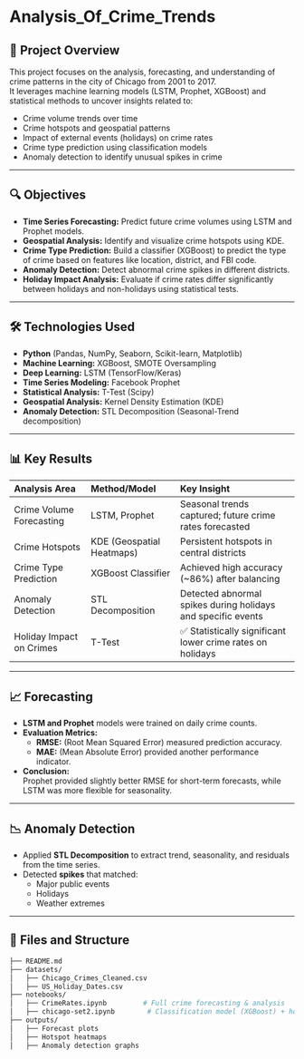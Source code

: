 # Analysis_Of_Crime_Trends

## 📄 Project Overview
This project focuses on the analysis, forecasting, and understanding of crime patterns in the city of Chicago from 2001 to 2017.  
It leverages machine learning models (LSTM, Prophet, XGBoost) and statistical methods to uncover insights related to:

- Crime volume trends over time
- Crime hotspots and geospatial patterns
- Impact of external events (holidays) on crime rates
- Crime type prediction using classification models
- Anomaly detection to identify unusual spikes in crime

---

## 🔍 Objectives
- **Time Series Forecasting:** Predict future crime volumes using LSTM and Prophet models.
- **Geospatial Analysis:** Identify and visualize crime hotspots using KDE.
- **Crime Type Prediction:** Build a classifier (XGBoost) to predict the type of crime based on features like location, district, and FBI code.
- **Anomaly Detection:** Detect abnormal crime spikes in different districts.
- **Holiday Impact Analysis:** Evaluate if crime rates differ significantly between holidays and non-holidays using statistical tests.

---

## 🛠️ Technologies Used
- **Python** (Pandas, NumPy, Seaborn, Scikit-learn, Matplotlib)
- **Machine Learning:** XGBoost, SMOTE Oversampling
- **Deep Learning:** LSTM (TensorFlow/Keras)
- **Time Series Modeling:** Facebook Prophet
- **Statistical Analysis:** T-Test (Scipy)
- **Geospatial Analysis:** Kernel Density Estimation (KDE)
- **Anomaly Detection:** STL Decomposition (Seasonal-Trend decomposition)

---

## 📊 Key Results

| Analysis Area             | Method/Model              | Key Insight |
|:---------------------------|:---------------------------|:------------|
| Crime Volume Forecasting    | LSTM, Prophet               | Seasonal trends captured; future crime rates forecasted |
| Crime Hotspots              | KDE (Geospatial Heatmaps)   | Persistent hotspots in central districts |
| Crime Type Prediction       | XGBoost Classifier          | Achieved high accuracy (~86%) after balancing |
| Anomaly Detection           | STL Decomposition           | Detected abnormal spikes during holidays and specific events |
| Holiday Impact on Crimes    | T-Test                      | ✅ Statistically significant lower crime rates on holidays |

---

## 📈 Forecasting
- **LSTM and Prophet** models were trained on daily crime counts.
- **Evaluation Metrics:**
  - **RMSE:** (Root Mean Squared Error) measured prediction accuracy.
  - **MAE:** (Mean Absolute Error) provided another performance indicator.
- **Conclusion:**  
  Prophet provided slightly better RMSE for short-term forecasts, while LSTM was more flexible for seasonality.

---

## 📉 Anomaly Detection
- Applied **STL Decomposition** to extract trend, seasonality, and residuals from the time series.
- Detected **spikes** that matched:
  - Major public events
  - Holidays
  - Weather extremes

---

## 📑 Files and Structure

```bash
├── README.md
├── datasets/
│   ├── Chicago_Crimes_Cleaned.csv
│   ├── US_Holiday_Dates.csv
├── notebooks/
│   ├── CrimeRates.ipynb         # Full crime forecasting & analysis
│   ├── chicago-set2.ipynb        # Classification model (XGBoost) + holiday impact analysis
├── outputs/
│   ├── Forecast plots
│   ├── Hotspot heatmaps
│   ├── Anomaly detection graphs
